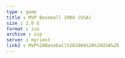 ```yaml
---
type : game
title : MVP Baseball 2004 (USA)
size : 2.6 G
format : iso
archive : zip
server : myrient
link2 : MVP%20Baseball%202004%20%28USA%29
---
```


